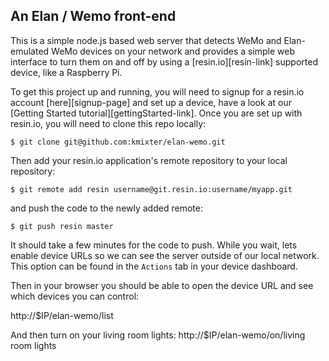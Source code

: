 ## An Elan / Wemo front-end

This is a simple node.js based web server that detects WeMo and Elan-emulated WeMo devices on your
network and provides a simple web interface to turn them on and off by using a [resin.io][resin-link] supported device,
like a Raspberry Pi.

To get this project up and running, you will need to signup for a resin.io account [here][signup-page] and set up a device, have a look at our [Getting Started tutorial][gettingStarted-link]. Once you are set up with resin.io, you will need to clone this repo locally:
```
$ git clone git@github.com:kmixter/elan-wemo.git
```
Then add your resin.io application's remote repository to your local repository:
```
$ git remote add resin username@git.resin.io:username/myapp.git
```
and push the code to the newly added remote:
```
$ git push resin master
```
It should take a few minutes for the code to push. While you wait, lets enable device URLs so we can see the server outside of our local network. This option can be found in the `Actions` tab in your device dashboard.

Then in your browser you should be able to open the device URL and see which devices you can
control:

http://$IP/elan-wemo/list

And then turn on your living room lights:
http://$IP/elan-wemo/on/living room lights
